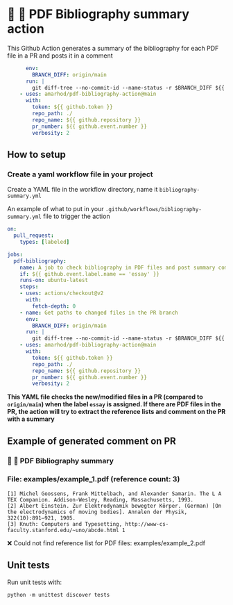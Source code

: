 # :blue_book: :mag_right: PDF Bibliography summary action
This Github Action generates a summary of the bibliography for each PDF file in a PR and posts it in a comment 

```yaml
      env:
        BRANCH_DIFF: origin/main
      run: |
        git diff-tree --no-commit-id --name-status -r $BRANCH_DIFF ${{ github.sha }} > CHANGED_FILES_PATHS.txt
    - uses: amarhod/pdf-bibliography-action@main
      with:
        token: ${{ github.token }}
        repo_path: ./
        repo_name: ${{ github.repository }}
        pr_number: ${{ github.event.number }}
        verbosity: 2
```


## How to setup

### Create a yaml workflow file in your project

Create a YAML file in the workflow directory, name it `bibliography-summary.yml`


An example of what to put in your `.github/workflows/bibliography-summary.yml` file to trigger the action

```yaml
on:
  pull_request:
    types: [labeled]

jobs:
  pdf-bibliography:
    name: A job to check bibliography in PDF files and post summary comment in PR
    if: ${{ github.event.label.name == 'essay' }}
    runs-on: ubuntu-latest
    steps:
    - uses: actions/checkout@v2
      with:
        fetch-depth: 0
    - name: Get paths to changed files in the PR branch
      env:
        BRANCH_DIFF: origin/main
      run: |
        git diff-tree --no-commit-id --name-status -r $BRANCH_DIFF ${{ github.sha }} > CHANGED_FILES_PATHS.txt
    - uses: amarhod/pdf-bibliography-action@main
      with:
        token: ${{ github.token }}
        repo_path: ./
        repo_name: ${{ github.repository }}
        pr_number: ${{ github.event.number }}
        verbosity: 2
```

**This YAML file checks the new/modified files in a PR (compared to `origin/main`) when the label `essay` is assigned. If there are PDF files in the PR, the action will try to extract the reference lists and comment on the PR with a summary**


## Example of generated comment on PR

### :blue_book: :mag_right: PDF Bibliography summary
### File: examples/example_1.pdf (reference count: 3)
```
[1] Michel Goossens, Frank Mittelbach, and Alexander Samarin. The L A TEX Companion. Addison-Wesley, Reading, Massachusetts, 1993.
[2] Albert Einstein. Zur Elektrodynamik bewegter Körper. (German) [On the electrodynamics of moving bodies]. Annalen der Physik, 322(10):891–921, 1905.
[3] Knuth: Computers and Typesetting, http://www-cs-faculty.stanford.edu/~uno/abcde.html 1
```
:x: Could not find reference list for PDF files: examples/example_2.pdf

## Unit tests
Run unit tests with:
```
python -m unittest discover tests
```
